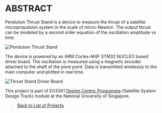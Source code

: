 # ABSTRACT
Pendulum Thrust Stand is a device to measure the thrust of a satellite micropropulsion system in the scale of micro-Newton. The output thrust can be modeled by a second order equation of the oscillation amplitude vs time.  

![Pendulum Thrust Stand](https://dl.dropboxusercontent.com/s/okluw5jq0ug7b26/thrust2.jpg?dl=0)  

The device is powered by an ARM Cortex-M4F STM32 NUCLEO based driver board. The oscillation is measured using a magnetic encoder attached to the shaft of the pivot point. Data is transmitted wirelessly to the main computer and plotted in real time.

![Thrust Stand Driver Board](https://dl.dropboxusercontent.com/s/6d6v66ahcocv95o/thrust1.jpg?dl=0)

This project is part of EG3301 [Design Centric Programme](http://www.eng.nus.edu.sg/edic/about.html) (Satellite System Design Track) module at the National University of Singapore.   
   

>[Back to List of Projects](https://edwardelson.github.io)  
